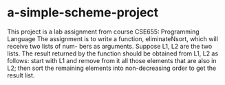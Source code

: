 a-simple-scheme-project
=======================
This project is a lab assignment from course CSE655: Programming Language
The assignment is to write a function, eliminateNsort, which will receive two lists of num- bers as arguments. Suppose L1, L2 are the two lists. The result returned by the function should be obtained from L1, L2 as follows: start with L1 and remove from it all those elements that are also in L2; then sort the remaining elements into non-decreasing order to get the result list.
